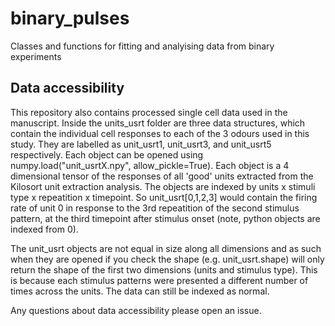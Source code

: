 # binary_pulses

Classes and functions for fitting and analyising data from binary experiments

## Data accessibility
This repository also contains processed single cell data used in the manuscript. Inside the units_usrt folder are three data structures, which contain the individual cell responses to each of the 3 odours used in this study. They are labelled as unit_usrt1, unit_usrt3, and unit_usrt5 respectively. Each object can be opened using numpy.load("unit_usrtX.npy", allow_pickle=True). Each object is a 4 dimensional tensor of the responses of all 'good' units extracted from the Kilosort unit extraction analysis. The objects are indexed by units x stimuli type x repeatition x timepoint. So unit_usrt[0,1,2,3] would contain the firing rate of unit 0 in response to the 3rd repeatition of the second stimulus pattern, at the third timepoint after stimulus onset (note, python objects are indexed from 0). 

The unit_usrt objects are not equal in size along all dimensions and as such when they are opened if you check the shape (e.g. unit_usrt.shape) will only return the shape of the first two dimensions (units and stimulus type). This is because each stimulus patterns were presented a different number of times across the units. The data can still be indexed as normal.

Any questions about data accessibility please open an issue.

